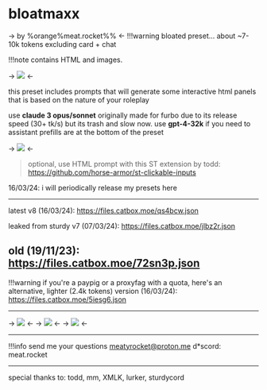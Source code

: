 # bloatmaxx  
-> by %orange%meat.rocket%% <-
!!!warning bloated preset... about ~7-10k tokens excluding card + chat

!!!note contains HTML and images.

-> [![](https://files.catbox.moe/6ofm7r.png)]() <-


this preset includes prompts that will generate some interactive html panels that is based on the nature of your roleplay

use **claude 3 opus/sonnet**
originally made for furbo due to its release speed (30+ tk/s) but its trash and slow now. use **gpt-4-32k** if you need to
assistant prefills are at the bottom of the preset

-> [![](https://files.catbox.moe/k60sr9.png)]() <-
> optional, use HTML prompt with this ST extension by todd: https://github.com/horse-armor/st-clickable-inputs

16/03/24: i will periodically release my presets here
- - -
latest v8 (16/03/24):
https://files.catbox.moe/qs4bcw.json

leaked from sturdy v7 (07/03/24):
https://files.catbox.moe/jlbz2r.json

old (19/11/23):
https://files.catbox.moe/72sn3p.json
---
!!!warning if you're a paypig or a proxyfag with a quota,
here's an alternative, lighter (2.4k tokens) version (16/03/24):
https://files.catbox.moe/5iesg6.json

--- 

-> [![](https://files.catbox.moe/fvm4kq.png)]() <-
-> [![](https://files.catbox.moe/wlo8c3.png)]() <-
-> [![](https://files.catbox.moe/kqihb4.png)]() <-

---
!!!info send me your questions
meatyrocket@proton.me
d*scord: meat.rocket
- - -

special thanks to:
todd, mm, XMLK, lurker, sturdycord
